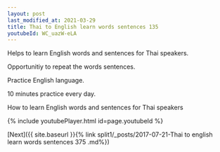 ```yaml
---
layout: post
last_modified_at: 2021-03-29
title: Thai to English learn words sentences 135 
youtubeId: WC_uazW-eLA
---
```

 
 
Helps to learn English words and sentences for Thai speakers.

Opportunitiy to repeat the words sentences. 

Practice English language. 
 
10 minutes practice every day. 
 
How to learn English words and sentences for Thai speakers 
 
{% include youtubePlayer.html id=page.youtubeId %}
 
 
[Next]({{ site.baseurl }}{% link  split1/_posts/2017-07-21-Thai to english learn words sentences 375 .md%})
 

